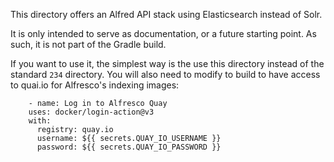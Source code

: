 This directory offers an Alfred API stack using Elasticsearch instead of Solr.

It is only intended to serve as documentation, or a future starting point. As such, it is not part of the Gradle build.

If you want to use it, the simplest way is the use this directory instead of the standard `234` directory.
You will also need to modify to build to have access to quai.io for Alfresco's indexing images:

```
    - name: Log in to Alfresco Quay
    uses: docker/login-action@v3
    with:
      registry: quay.io
      username: ${{ secrets.QUAY_IO_USERNAME }}
      password: ${{ secrets.QUAY_IO_PASSWORD }}
```
